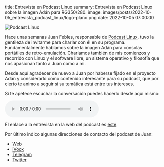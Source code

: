 title: Entrevista en Podcast Linux
summary: Entrevista en Podcast Linux sobre la imagen Adán para RG350/280.
image: images/posts/2022-10-05_entrevista_podcast_linux/logo-plano.png
date: 2022-10-05 07:00:00

![Podcast Linux](/images/posts/2022-10-05_entrevista_podcast_linux/logo-plano.png)

Hace unas semanas Juan Febles, responsable de [Podcast Linux](https://podcastlinux.com/), tuvo la gentileza de invitarme para charlar con él en su programa. Fundamentalmente hablamos sobre la imagen Adán para consolas portátiles de retro-emulación. Charlamos también de mis comienzos y recorrido con Linux y el software libre, un sistema operativo y filosofía que nos apasionan tanto a Juan como a mi.

Desde aquí agradecer de nuevo a Juan por haberse fijado en el proyecto Adán y considerarlo como contenido interesante para su podcast, que por cierto te animo a seguir si su temática está entre tus intereses.

Si te apetece escuchar la conversación puedes hacerlo desde aquí mismo:

<audio controls="">
  <source src="https://archive.org/download/podcast_linux/PL166.ogg" type="audio/ogg">
  <source src="https://archive.org/download/podcast_linux/PL166.mp3" type="audio/mpeg">
</audio>

El enlace a la entrevista en la web del podcast es [éste](https://podcastlinux.com/posts/podcastlinux/166-Podcast-Linux/).

Por último indico algunas direcciones de contacto del podcast de Juan:

* [Web](https://podcastlinux.com/)
* [iVoox](https://www.ivoox.com/podcast-podcast-linux_sq_f1297890_1.html)
* [Telegram](https://t.me/podcastlinux)
* [Twitter](https://twitter.com/podcastlinux)